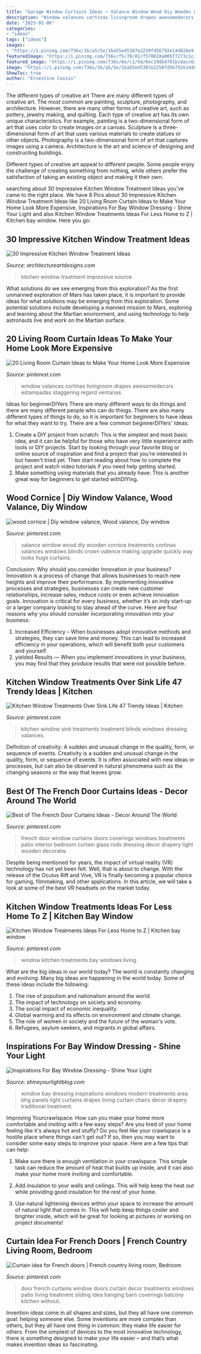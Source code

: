 ```yaml
---
title: "Garage Window Curtains Ideas ~ Valance Window Wood Diy Wooden Cornice Treatments Cortinas Valances Windows Blinds Crown Valence Making Upgrade Quickly Way Looks Huge Curtains"
description: "Window valances cortinas livingroom drapes awesomedecors estampadas staggering regard ventanas"
date: "2023-01-06"
categories:
- "ideas"
tags: ["ideas"]
images:
- "https://i.pinimg.com/736x/1b/a5/5e/1ba55ed5387e2250fd56792e14d82be9.jpg"
featuredImage: "https://i.pinimg.com/736x/f5/78/81/f578818a005f7273c1c3699af1858dc0.jpg"
featured_image: "https://i.pinimg.com/736x/6e/c1/9d/6ec19db4781bcdacc624f4820d4257f6.jpg"
image: "https://i.pinimg.com/736x/1b/a5/5e/1ba55ed5387e2250fd56792e14d82be9.jpg"
ShowToc: true
author: "Ernestine Cassin"
---
```



The different types of creative art
There are many different types of creative art. The most common are painting, sculpture, photography, and architecture. However, there are many other forms of creative art, such as pottery, jewelry making, and quilting.
Each type of creative art has its own unique characteristics. For example, painting is a two-dimensional form of art that uses color to create images on a canvas. Sculpture is a three-dimensional form of art that uses various materials to create statues or other objects. Photography is a two-dimensional form of art that captures images using a camera. Architecture is the art and science of designing and constructing buildings.

Different types of creative art appeal to different people. Some people enjoy the challenge of creating something from nothing, while others prefer the satisfaction of taking an existing object and making it their own.

	

		
searching about 30 Impressive Kitchen Window Treatment Ideas you've came to the right place. We have 8 Pics about 30 Impressive Kitchen Window Treatment Ideas like 20 Living Room Curtain Ideas to Make Your Home Look More Expensive, Inspirations For Bay Window Dressing - Shine Your Light and also Kitchen Window Treatments Ideas For Less Home to Z | Kitchen bay window. Here you go:
		
    
## 30 Impressive Kitchen Window Treatment Ideas

<img loading=lazy src="https://www.architectureartdesigns.com/wp-content/uploads/2013/10/1520.jpg" onerror="this.onerror=null;this.src='https://tse4.mm.bing.net/th?id=OIP.rDPZ-fKBOSO1Iby-DlsFlgAAAA&amp;pid=15.1';" alt="30 Impressive Kitchen Window Treatment Ideas">

_Source: architectureartdesigns.com_

>kitchen window treatment impressive source. 

	

What solutions do we see emerging from this exploration?
As the first unmanned exploration of Mars has taken place, it is important to provide ideas for what solutions may be emerging from this exploration. Some potential solutions include developing a manned mission to Mars, exploring and learning about the Martian environment, and using technology to help astronauts live and work on the Martian surface.

    
## 20 Living Room Curtain Ideas To Make Your Home Look More Expensive

<img loading=lazy src="https://i.pinimg.com/736x/1b/a5/5e/1ba55ed5387e2250fd56792e14d82be9.jpg" onerror="this.onerror=null;this.src='https://tse3.mm.bing.net/th?id=OIP.bn818rS1tsG2TDOM6zeyWwHaLE&amp;pid=15.1';" alt="20 Living Room Curtain Ideas to Make Your Home Look More Expensive">

_Source: pinterest.com_

>window valances cortinas livingroom drapes awesomedecors estampadas staggering regard ventanas. 

	

Ideas for beginnerDIYers
There are many different ways to do things and there are many different people who can do things. There are also many different types of things to do, so it is important for beginners to have ideas for what they want to try. There are a few common beginnerDIYers' Ideas: 
1. Create a DIY project from scratch: This is the simplest and most basic idea, and it can be helpful for those who have very little experience with tools or DIY projects. Start by looking through your favorite blog or online source of inspiration and find a project that you're interested in but haven't tried yet. Then start reading about how to complete the project and watch video tutorials if you need help getting started. 
2. Make something using materials that you already have: This is another great way for beginners to get started withDIYing.

    
## Wood Cornice | Diy Window Valance, Wood Valance, Diy Window

<img loading=lazy src="https://i.pinimg.com/736x/6e/c1/9d/6ec19db4781bcdacc624f4820d4257f6.jpg" onerror="this.onerror=null;this.src='https://tse1.mm.bing.net/th?id=OIP.MSTdNlTH0MkegyyvquKI0wAAAA&amp;pid=15.1';" alt="wood cornice | Diy window valance, Wood valance, Diy window">

_Source: pinterest.com_

>valance window wood diy wooden cornice treatments cortinas valances windows blinds crown valence making upgrade quickly way looks huge curtains. 

	

Conclusion: Why should you consider Innovation in your business?
Innovation is a process of change that allows businesses to reach new heights and improve their performance. By implementing innovative processes and strategies, businesses can create new customer relationships, increase sales, reduce costs or even achieve innovation goals. Innovation is critical for every business, whether it’s an indy start-up or a larger company looking to stay ahead of the curve. Here are four reasons why you should consider incorporating innovation into your business: 
1) Increased Efficiency – When businesses adopt innovative methods and strategies, they can save time and money. This can lead to increased efficiency in your operations, which will benefit both your customers and yourself. 
2) yielded Results — When you implement innovations in your business, you may find that they produce results that were not possible before.

    
## Kitchen Window Treatments Over Sink Life 47 Trendy Ideas | Kitchen

<img loading=lazy src="https://i.pinimg.com/736x/f5/78/81/f578818a005f7273c1c3699af1858dc0.jpg" onerror="this.onerror=null;this.src='https://tse1.mm.bing.net/th?id=OIP.5qXjNBIs4_PmYAYQoJk_mgAAAA&amp;pid=15.1';" alt="Kitchen Window Treatments Over Sink Life 47 Trendy Ideas | Kitchen">

_Source: pinterest.com_

>kitchen window sink treatments treatment blinds windows dressing valances. 

	

Definition of creativity: A sudden and unusual change in the quality, form, or sequence of events.
Creativity is a sudden and unusual change in the quality, form, or sequence of events. It is often associated with new ideas or processes, but can also be observed in natural phenomena such as the changing seasons or the way that leaves grow.

    
## Best Of The French Door Curtains Ideas - Decor Around The World

<img loading=lazy src="https://i.pinimg.com/736x/b9/d0/5f/b9d05fb375acb7b1e70ab7138bcaebd0--door-curtain-ideas-drapery-ideas.jpg" onerror="this.onerror=null;this.src='https://tse3.mm.bing.net/th?id=OIP.V5qBqAne2DPqkKCMIi1IdQHaK2&amp;pid=15.1';" alt="Best of The French Door Curtains Ideas - Decor Around The World">

_Source: pinterest.com_

>french door window curtains doors coverings windows treatments patio interior bedroom curtain glass rods dressing decor drapery light wooden decoratw. 

	

Despite being mentioned for years, the impact of virtual reality (VR) technology has not yet been felt. Well, that is about to change. With the release of the Oculus Rift and Vive, VR is finally becoming a popular choice for gaming, filmmaking, and other applications. In this article, we will take a look at some of the best VR headsets on the market today.

    
## Kitchen Window Treatments Ideas For Less Home To Z | Kitchen Bay Window

<img loading=lazy src="https://i.pinimg.com/736x/17/39/95/1739953018a6addf6e0f283466ed6a0c.jpg" onerror="this.onerror=null;this.src='https://tse1.mm.bing.net/th?id=OIP.XyV-tjSrQWeMb9AEfJbNKQHaKQ&amp;pid=15.1';" alt="Kitchen Window Treatments Ideas For Less Home to Z | Kitchen bay window">

_Source: pinterest.com_

>window kitchen treatments bay windows living. 

	

What are the big ideas in our world today?
The world is constantly changing and evolving. Many big ideas are happening in the world today. Some of these ideas include the following:
1. The rise of populism and nationalism around the world.
2. The impact of technology on society and economy.
3. The social impact of economic inequality. 
4. Global warming and its effects on environment and climate change. 
5. The role of women in society and the future of the woman's vote. 
6. Refugees, asylum seekers, and migrants in global affairs. 

    
## Inspirations For Bay Window Dressing - Shine Your Light

<img loading=lazy src="http://4.bp.blogspot.com/-X7Hzt_RE8E0/UD1Cme2UgZI/AAAAAAAAI6A/CtYxNBcOMg4/s1600/bhgbay.jpg" onerror="this.onerror=null;this.src='https://tse2.mm.bing.net/th?id=OIP.dwvHcX27etu-cNHBv6NFuwHaJ3&amp;pid=15.1';" alt="Inspirations For Bay Window Dressing - Shine Your Light">

_Source: shineyourlightblog.com_

>window bay dressing inspirations windows modern treatments area bhg panels light curtains drapes living curtain chairs decor drapery traditional treatment. 

	

Improving Yourcrawlspace: How can you make your home more comfortable and inviting with a few easy steps?
Are you tired of your home feeling like it's always hot and stuffy? Do you feel like your crawlspace is a hostile place where things can't get out? If so, then you may want to consider some easy steps to improve your space. Here are a few tips that can help:
1. Make sure there is enough ventilation in your crawlspace. This simple task can reduce the amount of heat that builds up inside, and it can also make your home more inviting and comfortable.

2. Add insulation to your walls and ceilings. This will help keep the heat out while providing good insulation for the rest of your home.

3. Use natural lightening devices within your space to increase the amount of natural light that comes in. This will help keep things cooler and brighter inside, which will be great for looking at pictures or working on project documents!

    
## Curtain Idea For French Doors | French Country Living Room, Bedroom

<img loading=lazy src="https://i.pinimg.com/736x/a7/60/2c/a7602cc17cef158bc90ef5393e183296--door-window-curtains-french-door-curtains.jpg" onerror="this.onerror=null;this.src='https://tse4.mm.bing.net/th?id=OIP.rdmls8NqEX59Dp6j8aVG3wHaJ6&amp;pid=15.1';" alt="Curtain idea for French doors | French country living room, Bedroom">

_Source: pinterest.com_

>door french curtains window doors curtain decor treatments windows patio living treatment sliding idea hanging barn coverings balcony kitchen without. 

	

Invention ideas come in all shapes and sizes, but they all have one common goal: helping someone else. Some inventions are more complex than others, but they all have one thing in common: they make life easier for others. From the simplest of devices to the most innovative technology, there is something designed to make your life easier – and that’s what makes invention ideas so fascinating.

